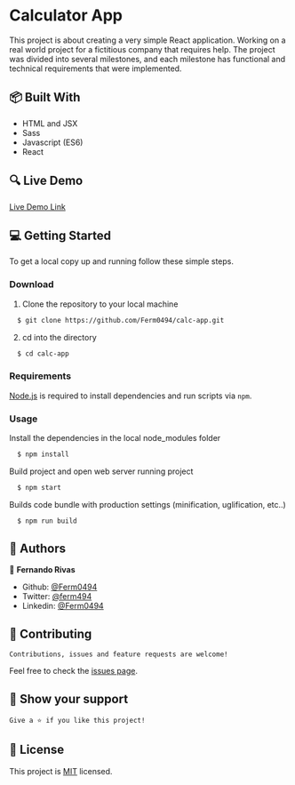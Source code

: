 # Calculator App

This project is about creating a very simple React application. Working on a real world project for a fictitious company that requires help. The project was divided into several milestones, and each milestone has functional and technical requirements that were implemented.

## :package: Built With

- HTML and JSX
- Sass
- Javascript (ES6)
- React

## :mag: Live Demo

[Live Demo Link](https://react-calc-ferm94.herokuapp.com/)

## :computer: Getting Started

To get a local copy up and running follow these simple steps.


### Download

1) Clone the repository to your local machine

```sh
  $ git clone https://github.com/Ferm0494/calc-app.git
```

2) cd into the directory

```sh
  $ cd calc-app
```

### Requirements

[Node.js](https://nodejs.org) is required to install dependencies and run scripts via `npm`.

### Usage

Install the dependencies in the local node_modules folder

```sh
  $ npm install
```

Build project and open web server running project

```sh
  $ npm start
```

Builds code bundle with production settings (minification, uglification, etc..)

```sh
  $ npm run build
```

## :busts_in_silhouette: Authors

👤 **Fernando Rivas**

- Github: [@Ferm0494](https://github.com/Ferm0494)
- Twitter: [@ferm494](https://twitter.com/ferm494)
- Linkedin: [@Ferm0494](https://www.linkedin.com/in/ferm0494/)


## 🤝 Contributing

    Contributions, issues and feature requests are welcome!

Feel free to check the [issues page](../../issues).

## :star2: Show your support

    Give a ⭐️ if you like this project!

## 📝 License

This project is [MIT](lic.url) licensed.
